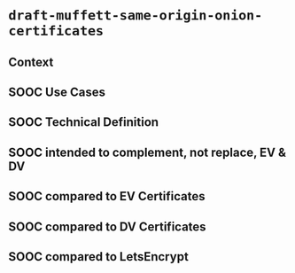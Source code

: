 # `draft-muffett-same-origin-onion-certificates`

## Context

## SOOC Use Cases

## SOOC Technical Definition

## SOOC intended to complement, not replace, EV & DV

## SOOC compared to EV Certificates

## SOOC compared to DV Certificates

## SOOC compared to LetsEncrypt
